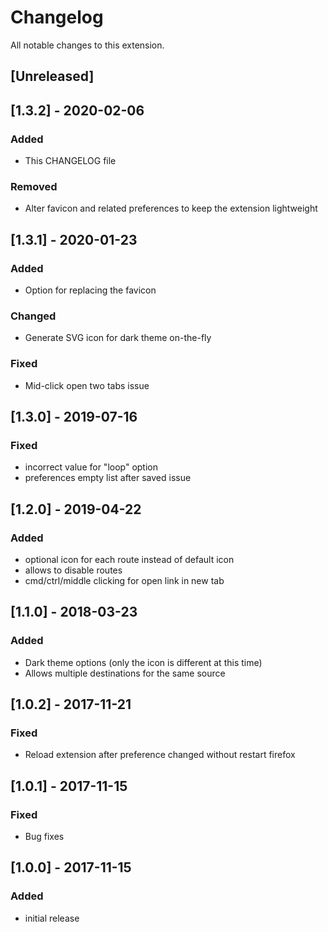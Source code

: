 # Changelog

All notable changes to this extension.

## [Unreleased]

## [1.3.2] - 2020-02-06
### Added
- This CHANGELOG file

### Removed
- Alter favicon and related preferences to keep the extension lightweight

## [1.3.1] - 2020-01-23
### Added
- Option for replacing the favicon

### Changed
- Generate SVG icon for dark theme on-the-fly

### Fixed
- Mid-click open two tabs issue

## [1.3.0] - 2019-07-16
### Fixed
- incorrect value for "loop" option
- preferences empty list after saved issue

## [1.2.0] - 2019-04-22
### Added
- optional icon for each route instead of default icon
- allows to disable routes
- cmd/ctrl/middle clicking for open link in new tab

## [1.1.0] - 2018-03-23
### Added
- Dark theme options (only the icon is different at this time)
- Allows multiple destinations for the same source

## [1.0.2] - 2017-11-21
### Fixed
- Reload extension after preference changed without restart firefox

## [1.0.1] - 2017-11-15
### Fixed
- Bug fixes

## [1.0.0] - 2017-11-15
### Added
- initial release
